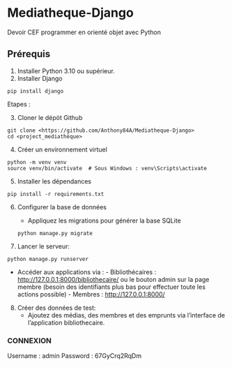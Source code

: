# Mediatheque-Django

Devoir CEF programmer en orienté objet avec Python


## Prérequis

1. Installer Python 3.10 ou supérieur.
2. Installer Django
   
```
pip install django
```

Etapes :

3. Cloner le dépöt Github
   
 ```
 git clone <https://github.com/Anthony84A/Mediatheque-Django>
 cd <project_mediathèque>
 ```

4. Créer un environnement virtuel
   
```
python -m venv venv
source venv/bin/activate  # Sous Windows : venv\Scripts\activate
```

5. Installer les dépendances
   
```
pip install -r requirements.txt
```

6. Configurer la base de données
   
   - Appliquez les migrations pour générer la base SQLite
     
   ```
   python manage.py migrate
    ```

7. Lancer le serveur:
    
```
python manage.py runserver
```

   - Accéder aux applications via :
          - Bibliothécaires : http://127.0.0.1:8000/bibliothecaire/ ou le bouton admin sur la page membre (besoin des identifiants plus bas pour effectuer toute les actions possible)
          - Membres : http://127.0.0.1:8000/



8. Créer des données de test:
    - Ajoutez des médias, des membres et des emprunts via l’interface de l’application bibliothecaire.

### CONNEXION

Username : admin
Password : 67GyCrq2RqDm

